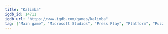 ```yaml
---
title: "Kalimba"
igdb_id: 14711
igdb_url: "https://www.igdb.com/games/kalimba"
tag: ["Main game", "Microsoft Studios", "Press Play", "Platform", "Puzzle", "Indie", "Single player", "Multiplayer", "Co-operative", "Side view", "Action"]
---
```

